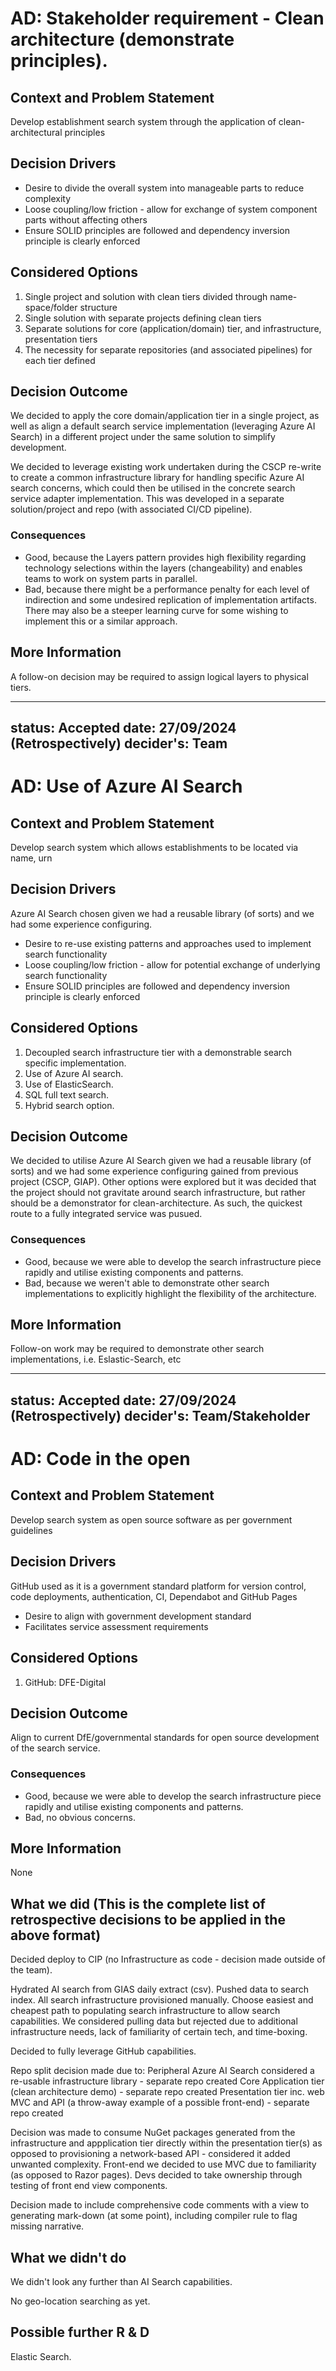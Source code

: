 ﻿---
status: Accepted
date: 27/09/2024 (Retrospectively)
decider's: Scott Dawson (initial requirement) 
---

# AD: Stakeholder requirement - Clean architecture (demonstrate principles).

## Context and Problem Statement

Develop establishment search system through the application of clean-architectural principles 

## Decision Drivers

* Desire to divide the overall system into manageable parts to reduce complexity
* Loose coupling/low friction - allow for exchange of system component parts without affecting others
* Ensure SOLID principles are followed and dependency inversion principle is clearly enforced 

## Considered Options

1. Single project and solution with clean tiers divided through name-space/folder structure 
2. Single solution with separate projects defining clean tiers
3. Separate solutions for core (application/domain) tier, and infrastructure, presentation tiers
4. The necessity for separate repositories (and associated pipelines) for each tier defined

## Decision Outcome

We decided to apply the core domain/application tier in a single project, as well as align a default search service implementation (leveraging Azure AI Search) in a different project under the same solution to simplify development.

We decided to leverage existing work undertaken during the CSCP re-write to create a common infrastructure library for handling specific Azure AI search concerns, which could then be utilised in the concrete search service adapter implementation. This was developed in a separate solution/project and repo (with associated CI/CD pipeline).


### Consequences

* Good, because the Layers pattern provides high flexibility regarding technology selections within the layers (changeability) and enables teams to work on system parts in parallel.
* Bad, because there might be a performance penalty for each level of indirection and some undesired replication of implementation artifacts. There may also be a steeper learning curve for some wishing to implement this or a similar approach.

## More Information

A follow-on decision may be required to assign logical layers to physical tiers.

---
status: Accepted
date: 27/09/2024 (Retrospectively)
decider's: Team 
---

# AD: Use of Azure AI Search

## Context and Problem Statement

Develop search system which allows establishments to be located via name, urn 

## Decision Drivers

Azure AI Search chosen given we had a reusable library (of sorts) and we
had some experience configuring.

* Desire to re-use existing patterns and approaches used to implement search functionality
* Loose coupling/low friction - allow for potential exchange of underlying search functionality 
* Ensure SOLID principles are followed and dependency inversion principle is clearly enforced 

## Considered Options

1. Decoupled search infrastructure tier with a demonstrable search specific implementation.
2. Use of Azure AI search.
3. Use of ElasticSearch.
4. SQL full text search.
5. Hybrid search option.


## Decision Outcome

We decided to utilise Azure AI Search given we had a reusable library (of sorts) and we
had some experience configuring gained from previous project (CSCP, GIAP). Other options were explored but it was decided that the project should not gravitate around search infrastructure, but rather should be a demonstrator for clean-architecture. As such, the quickest route to a fully integrated service was pusued.


### Consequences

* Good, because we were able to develop the search infrastructure piece rapidly and utilise existing components and patterns.
* Bad, because we weren't able to demonstrate other search implementations to explicitly highlight the flexibility of the architecture.

## More Information

Follow-on work may be required to demonstrate other search implementations, i.e. Eslastic-Search, etc

---
status: Accepted
date: 27/09/2024 (Retrospectively)
decider's: Team/Stakeholder 
---

# AD: Code in the open

## Context and Problem Statement

Develop search system as open source software as per government guidelines

## Decision Drivers

GitHub used as it is a government standard platform for version control, code deployments, authentication, CI, Dependabot and GitHub Pages

* Desire to align with government development standard
* Facilitates service assessment requirements

## Considered Options

1. GitHub: DFE-Digital


## Decision Outcome

Align to current DfE/governmental standards for open source development of the search service.


### Consequences

* Good, because we were able to develop the search infrastructure piece rapidly and utilise existing components and patterns.
* Bad, no obvious concerns. 

## More Information
None



What we did (This is the complete list of retrospective decisions to be applied in the above format)
----------------------------------------------------------------------------------------------------

Decided deploy to CIP (no Infrastructure as code - decision made outside of the team).
 
Hydrated AI search from GIAS daily extract (csv).
Pushed data to search index.
All search infrastructure provisioned manually.
Choose easiest and cheapest path to populating search infrastructure to allow search capabilities.
We considered pulling data but rejected due to additional infrastructure needs, lack of familiarity
of certain tech, and time-boxing.
 
Decided to fully leverage GitHub capabilities.
 
Repo split decision made due to:
	Peripheral Azure AI Search considered a re-usable infrastructure library - separate repo created
	Core Application tier (clean architecture demo) - separate repo created
	Presentation tier inc. web MVC and API (a throw-away example of a possible front-end) - separate repo created
 
Decision was made to consume NuGet packages generated from the infrastructure and appplication tier directly within the presentation tier(s)
as opposed to provisioning a network-based API - considered it added unwanted complexity. 
Front-end we decided to use MVC due to familiarity (as opposed to Razor pages).
Devs decided to take ownership through testing of front end view components.
 
Decision made to include comprehensive code comments with a view to generating mark-down (at some point),
including compiler rule to flag missing narrative.
 
 
What we didn't do
-----------------
We didn't look any further than AI Search capabilities.
 
No geo-location searching as yet.
 
 
Possible further R & D
----------------------
Elastic Search.














